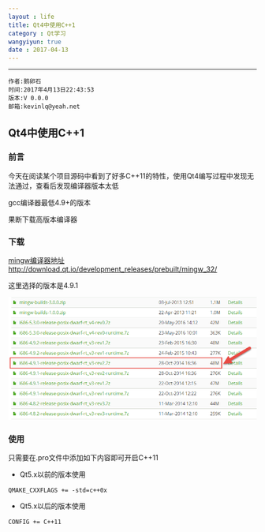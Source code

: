 ```yaml
---
layout : life
title: Qt4中使用C++1
category : Qt学习
wangyiyun: true
date : 2017-04-13
---
```


******

    作者:鹅卵石
    时间:2017年4月13日22:43:53
    版本:V 0.0.0
    邮箱:kevinlq@yeah.net

<!-- more -->

##  Qt4中使用C++1

### 前言
今天在阅读某个项目源码中看到了好多C++11的特性，使用Qt4编写过程中发现无法通过，查看后发现编译器版本太低

gcc编译器最低4.9+的版本


果断下载高版本编译器

### 下载

[mingw编译器地址http://download.qt.io/development_releases/prebuilt/mingw_32/](http://download.qt.io/development_releases/prebuilt/mingw_32/)

这里选择的版本是4.9.1

![mingw-4.9.1](/res/img/blog/Qt学习/2017-04-13_22-50-47.png)


### 使用

只需要在.pro文件中添加如下内容即可开启C++11

* Qt5.x以前的版本使用
```
QMAKE_CXXFLAGS += -std=c++0x  
```

* Qt5.x以后的版本使用
```
CONFIG += C++11 
```
